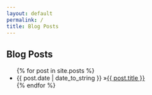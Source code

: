 ```yaml
---
layout: default
permalink: /
title: Blog Posts
---
```


<div id="home">
  <h2><i class="fa fa-bookmark"></i> Blog Posts</h2>
  <ul id="blog-posts" class="posts">
    {% for post in site.posts %}
      <li><span>{{ post.date | date_to_string }} &raquo;</span><a href="{{ post.url }}">{{ post.title }}</a></li>
    {% endfor %}
  </ul>
</div>